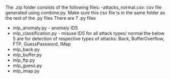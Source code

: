 The .zip folder consists of the following files:
-attacks_normal.csv: csv file generated using combine.py. Make sure this csv file is in the same folder as the rest of the .py files
There are 7 .py files
- mlp_anomaly.py - anomaly IDS
- mlp_classification.py - misuse IDS for all attack types/ normal
the below 5 are for detection of respective types of attacks: Back, BufferOverflow, FTP, GuessPassword, IMap
- mlp_back.py
- mlp_buffer.py
- mlp_ftp.py
- mlp_guess.py
- mlp_imap.py
